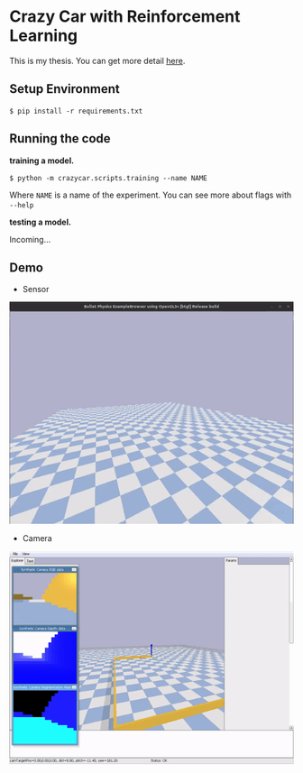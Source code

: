 # Crazy Car with Reinforcement Learning

This is my thesis. You can get more detail [here](https://docs.google.com/presentation/d/1HilDUzPlwFacKIIccm89qESuJkIsprO7LFcIjbHmzj4/edit?usp=sharing). 

## Setup Environment

```shell
$ pip install -r requirements.txt
```

## Running the code

**training a model.**

```shell
$ python -m crazycar.scripts.training --name NAME
```

Where `NAME` is a name of the experiment. You can see more about flags with `--help`

**testing a model.**

Incoming...

## Demo

* Sensor

![](./image/sensor.gif)


* Camera

![](./image/image.gif)


